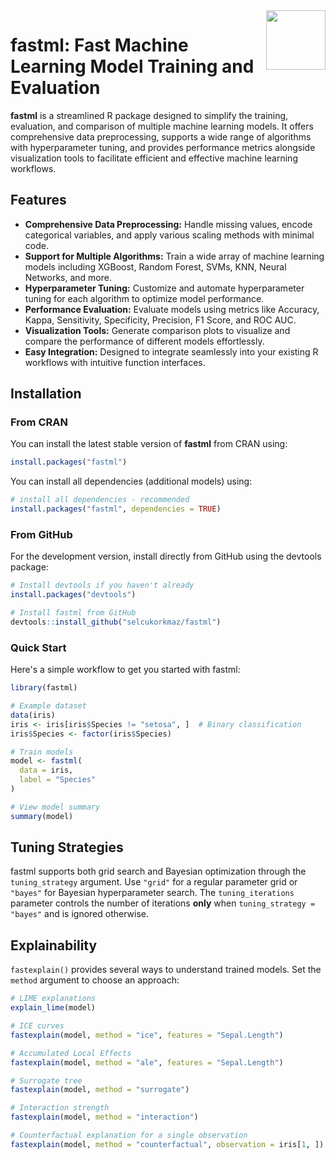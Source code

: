 <img src="man/figures/fastml_hex.png" align="right" width="95"/>


# fastml: Fast Machine Learning Model Training and Evaluation

**fastml** is a streamlined R package designed to simplify the training, evaluation, and comparison of multiple machine learning models. It offers comprehensive data preprocessing, supports a wide range of algorithms with hyperparameter tuning, and provides performance metrics alongside visualization tools to facilitate efficient and effective machine learning workflows.

## Features

- **Comprehensive Data Preprocessing:** Handle missing values, encode categorical variables, and apply various scaling methods with minimal code.
- **Support for Multiple Algorithms:** Train a wide array of machine learning models including XGBoost, Random Forest, SVMs, KNN, Neural Networks, and more.
- **Hyperparameter Tuning:** Customize and automate hyperparameter tuning for each algorithm to optimize model performance.
- **Performance Evaluation:** Evaluate models using metrics like Accuracy, Kappa, Sensitivity, Specificity, Precision, F1 Score, and ROC AUC.
- **Visualization Tools:** Generate comparison plots to visualize and compare the performance of different models effortlessly.
- **Easy Integration:** Designed to integrate seamlessly into your existing R workflows with intuitive function interfaces.

## Installation

### From CRAN

You can install the latest stable version of **fastml** from CRAN using:

```r
install.packages("fastml")
```

You can install all dependencies (additional models) using:
```r
# install all dependencies - recommended
install.packages("fastml", dependencies = TRUE)
```

### From GitHub
For the development version, install directly from GitHub using the devtools package:

```r
# Install devtools if you haven't already
install.packages("devtools")

# Install fastml from GitHub
devtools::install_github("selcukorkmaz/fastml")
```

### Quick Start
Here's a simple workflow to get you started with fastml:

```r
library(fastml)

# Example dataset
data(iris)
iris <- iris[iris$Species != "setosa", ]  # Binary classification
iris$Species <- factor(iris$Species)

# Train models
model <- fastml(
  data = iris,
  label = "Species"
)

# View model summary
summary(model)
```

## Tuning Strategies

fastml supports both grid search and Bayesian optimization through the
`tuning_strategy` argument. Use `"grid"` for a regular parameter grid or
`"bayes"` for Bayesian hyperparameter search. The `tuning_iterations`
parameter controls the number of iterations **only** when
`tuning_strategy = "bayes"` and is ignored otherwise.

## Explainability

`fastexplain()` provides several ways to understand trained models. Set the
`method` argument to choose an approach:

```r
# LIME explanations
explain_lime(model)

# ICE curves
fastexplain(model, method = "ice", features = "Sepal.Length")

# Accumulated Local Effects
fastexplain(model, method = "ale", features = "Sepal.Length")

# Surrogate tree
fastexplain(model, method = "surrogate")

# Interaction strength
fastexplain(model, method = "interaction")

# Counterfactual explanation for a single observation
fastexplain(model, method = "counterfactual", observation = iris[1, ])
```


